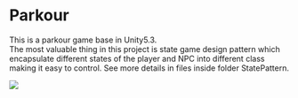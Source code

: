 # Parkour
This is a parkour game base in Unity5.3.<br />
The most valuable thing in this project is state game design pattern which encapsulate different states of the player and NPC into different class making it easy to control. See more details in files inside folder StatePattern.<br />

![](https://github.com/mycmessia/Parkour/blob/master/Assets/CustomResources/Textures/screen_shot.png)
